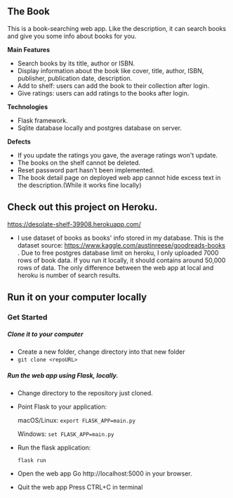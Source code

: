 ## The Book
This is a book-searching web app. Like the description, it can search books and give you some info about books for you.

**Main Features**
- Search books by its title, author or ISBN.
- Display information about the book like cover, title, author, ISBN, publisher, publication date, description.
- Add to shelf: users can add the book to their collection after login.
- Give ratings: users can add ratings to the books after login.

**Technologies**
- Flask framework.
- Sqlite database locally and postgres database on server.

**Defects**
- If you update the ratings you gave, the average ratings won't update.
- The books on the shelf cannot be deleted.
- Reset password part hasn't been implemented.
- The book detail page on deployed web app cannot hide excess text in the description.(While it works fine locally)

## Check out this project on Heroku.
https://desolate-shelf-39908.herokuapp.com/

- I use dataset of books as books' info stored in my database. This is the dataset source: https://www.kaggle.com/austinreese/goodreads-books .
Due to free postgres database limit on heroku, I only uploaded 7000 rows of book data. If you run it locally, it should contains around 50,000 rows of data. The only difference between the web app at local and heroku is number of search results. 

## Run it on your computer locally
### Get Started
##### Clone it to your computer
- Create a new folder, change directory into that new folder
- `git clone <repoURL>`
##### Run the web app using Flask, locally.
- Change directory to the repository just cloned.
- Point Flask to your application: 

    macOS/Linux:  `export FLASK_APP=main.py`
    
    Windows: `set FLASK_APP=main.py`
- Run the flask application: 

    `flask run`
- Open the web app
    Go http://localhost:5000 in your browser.
- Quit the web app
    Press CTRL+C in terminal


